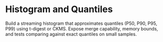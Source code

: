 # Histogram and Quantiles
Build a streaming histogram that approximates quantiles (P50, P90, P95, P99) using t-digest or CKMS.
Expose merge capability, memory bounds, and tests comparing against exact quantiles on small samples.
